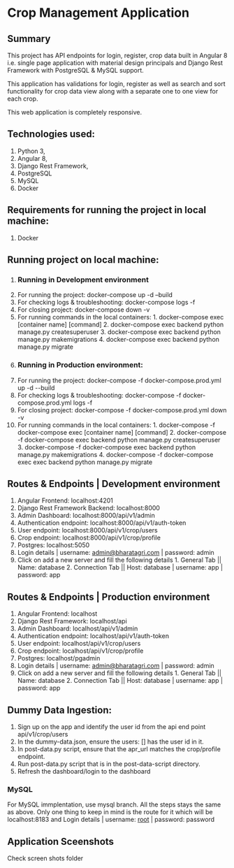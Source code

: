 # Crop Management Application

## **Summary**

This project has API endpoints for login, register, crop data built in Angular 8 i.e. single page application with material design principals and Django Rest Framework with PostgreSQL &amp; MySQL support.

This application has validations for login, register as well as search and sort functionality for crop data view along with a separate one to one view for each crop.

This web application is completely responsive.

## **Technologies used:**

1. Python 3,
2. Angular 8,
3. Django Rest Framework,
4. PostgreSQL
5. MySQL
6. Docker

## **Requirements for running the project in local machine:**

1. Docker

## **Running project on local machine:**

1. ### **Running in Development environment**
  1. For running the project: docker-compose up -d –build
  2. For checking logs &amp; troubleshooting: docker-compose logs -f
  3. For closing project: docker-compose down -v
  4. For running commands in the local containers:
    1. docker-compose exec [container name] [command]
    2. docker-compose exec backend python manage.py createsuperuser
    3. docker-compose exec backend python manage.py makemigrations
    4. docker-compose exec backend python manage.py migrate
2. ### **Running in Production environment:**
  1. For running the project: docker-compose -f docker-compose.prod.yml up -d --build
  2. For checking logs &amp; troubleshooting: docker-compose -f docker-compose.prod.yml logs -f
  3. For closing project: docker-compose -f docker-compose.prod.yml down -v
  4. For running commands in the local containers:
    1. docker-compose -f docker-compose exec [container name] [command]
    2. docker-compose -f docker-compose exec backend python manage.py createsuperuser
    3. docker-compose -f docker-compose exec backend python manage.py makemigrations
    4. docker-compose -f docker-compose exec exec backend python manage.py migrate

## **Routes &amp; Endpoints | Development environment**

1. Angular Frontend: localhost:4201
2. Django Rest Framework Backend: localhost:8000
  1. Admin Dashboard: localhost:8000/api/v1/admin
  2. Authentication endpoint: localhost:8000/api/v1/auth-token
  3. User endpoint: localhost:8000/api/v1/crop/users
  4. Crop endpoint: localhost:8000/api/v1/crop/profile
3. Postgres: localhost:5050
  1. Login details | username: [admin@bharatagri.com](mailto:admin@bharatagri.com) | password: admin
  2. Click on add a new server and fill the following details
    1. General Tab || Name: database
    2. Connection Tab || Host: database | username: app | password: app

## **Routes &amp; Endpoints | Production environment**

1. Angular Frontend: localhost
2. Django Rest Framework: localhost/api
  1. Admin Dashboard: localhost/api/v1/admin
  2. Authentication endpoint: localhost/api/v1/auth-token
  3. User endpoint: localhost/api/v1/crop/users
  4. Crop endpoint: localhost/api/v1/crop/profile
3. Postgres: localhost/pgadmin
  1. Login details | username: [admin@bharatagri.com](mailto:admin@bharatagri.com) | password: admin
  2. Click on add a new server and fill the following details
    1. General Tab || Name: database
    2. Connection Tab || Host: database | username: app | password: app

## **Dummy Data Ingestion:**

1. Sign up on the app and identify the user id from the api end point api/v1/crop/users
2. In the dummy-data.json, ensure the users: [] has the user id in it.
3. In post-data.py script, ensure that the apr\_url matches the crop/profile endpoint.
4. Run post-data.py script that is in the post-data-script directory.
5. Refresh the dashboard/login to the dashboard

### **MySQL**

For MySQL immplentation, use mysql branch. All the steps stays the same as above. Only one thing to keep in mind is the route for it which will be localhost:8183 and Login details | username: [root](mailto:admin@bharatagri.com) | password: password

## Application Sceenshots
Check screen shots folder
